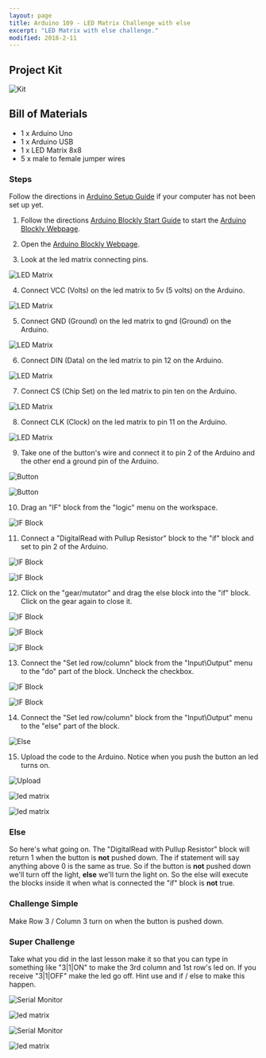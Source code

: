 ```yaml
---
layout: page
title: Arduino 109 - LED Matrix Challenge with else
excerpt: "LED Matrix with else challenge."
modified: 2018-2-11
---
```


## Project Kit

![Kit](/images/arduino-block/lesson-9/kit.jpg) 

## Bill of Materials

- 1 x Arduino Uno
- 1 x Arduino USB
- 1 x LED Matrix 8x8
- 5 x male to female jumper wires 

### Steps

Follow the directions in [Arduino Setup Guide](/arduino-setup) if your computer has not been set up yet.  

1) Follow the directions [Arduino Blockly Start Guide](/arduino-blockly-start) to start the [Arduino Blockly Webpage](http://localhost:3000).
 
2) Open the [Arduino Blockly Webpage](http://localhost:3000).

3) Look at the led matrix connecting pins.

![LED Matrix](/images/arduino-block/lesson-9/step3.jpg) 

4) Connect VCC (Volts) on the led matrix to 5v (5 volts) on the Arduino.

![LED Matrix](/images/arduino-block/lesson-9/step4.jpg) 

5) Connect GND (Ground) on the led matrix to gnd (Ground) on the Arduino.

![LED Matrix](/images/arduino-block/lesson-9/step5.jpg) 

6) Connect DIN (Data) on the led matrix to pin 12 on the Arduino.

![LED Matrix](/images/arduino-block/lesson-9/step6.jpg) 

7) Connect CS (Chip Set) on the led matrix to pin ten on the Arduino.

![LED Matrix](/images/arduino-block/lesson-9/step7.jpg) 

8) Connect CLK (Clock) on the led matrix to pin 11 on the Arduino.

![LED Matrix](/images/arduino-block/lesson-9/step8.jpg) 

9) Take one of the button's wire and connect it to pin 2 of the Arduino and the other end a ground pin of the Arduino.

![Button](/images/arduino-block/lesson-9/step9a.jpg) 

![Button](/images/arduino-block/lesson-9/step9b.jpg) 

10) Drag an "IF" block from the "logic" menu on the workspace.

![IF Block](/images/arduino-block/lesson-9/step10.png) 

11) Connect a "DigitalRead with Pullup Resistor" block to the "if" block and set to pin 2 of the Arduino.

![IF Block](/images/arduino-block/lesson-9/step11a.png) 

![IF Block](/images/arduino-block/lesson-9/step11b.png) 

12) Click on the "gear/mutator" and drag the else block into the "if" block.  Click on the gear again to close it.

![IF Block](/images/arduino-block/lesson-9/step12a.png) 

![IF Block](/images/arduino-block/lesson-9/step12b.png) 

![IF Block](/images/arduino-block/lesson-9/step12c.png) 

13) Connect the "Set led row/column" block from the "Input\Output" menu to the "do" part of the block.  Uncheck the checkbox.

![IF Block](/images/arduino-block/lesson-9/step13a.png) 

![IF Block](/images/arduino-block/lesson-9/step13b.png) 

14) Connect the "Set led row/column" block from the "Input\Output" menu to the "else" part of the block.  

![Else](/images/arduino-block/lesson-9/step14.png) 

15) Upload the code to the Arduino.  Notice when you push the button an led turns on.

![Upload](/images/arduino-block/lesson-9/step15a.png) 

![led matrix](/images/arduino-block/lesson-9/step15b.jpg) 

![led matrix](/images/arduino-block/lesson-9/step15c.jpg) 

### Else

So here's what going on.  The "DigitalRead with Pullup Resistor" block will return 1 when the button is **not** pushed down.  The if statement will say anything above 0 is the same as true.  So if the button is **not** pushed down we'll turn off the light, **else** we'll turn the light on.  So the else will execute the blocks inside it when what is connected the "if" block is **not** true.


### Challenge Simple

Make Row 3 / Column 3 turn on when the button is pushed down.

### Super Challenge

Take what you did in the last lesson make it so that you can type in something like "3\|1\|ON" to make the 3rd column and 1st row's led on.  If you receive "3\|1\|OFF" make the led go off.  Hint use and if / else to make this happen.  
 
 
 ![Serial Monitor](/images/arduino-block/lesson-9/challenge-a.png) 
 
 ![led matrix](/images/arduino-block/lesson-9/challenge-b.jpg) 
 
 ![Serial Monitor](/images/arduino-block/lesson-9/challenge-c.png) 

 ![led matrix](/images/arduino-block/lesson-9/challenge-d.jpg) 

 